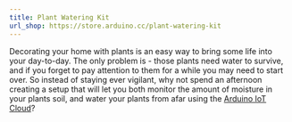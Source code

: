```yaml
---
title: Plant Watering Kit
url_shop: https://store.arduino.cc/plant-watering-kit
---
```


Decorating your home with plants is an easy way to bring some life into your day-to-day. The only problem is - those plants need water to survive, and if you forget to pay attention to them for a while you may need to start over. So instead of staying ever vigilant, why not spend an afternoon creating a setup that will let you both monitor the amount of moisture in your plants soil, and water your plants from afar using the [Arduino IoT Cloud](https://docs.arduino.cc/cloud/iot-cloud)?